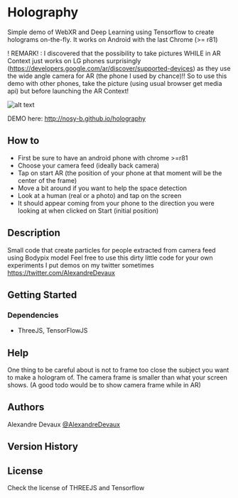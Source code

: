 # Holography

Simple demo of WebXR and Deep Learning using Tensorflow to create holograms on-the-fly. 
It works on Android with the last Chrome (>= r81)

! REMARK! : I discovered that the possibility to take pictures WHILE in AR Context just works on LG phones surprisingly (https://developers.google.com/ar/discover/supported-devices) as they use the wide angle camera for AR (the phone I used by chance)!! So to use this demo with other phones, take the picture (using usual browser get media api) but before launching the AR Context!

![alt text](https://raw.githubusercontent.com/nosy-b/holography/master/demo.gif "Holography")

DEMO here: http://nosy-b.github.io/holography

## How to

- First be sure to have an android phone with chrome >=r81
- Choose your camera feed (ideally back camera)
- Tap on start AR (the position of your phone at that moment will be the center of the frame)
- Move a bit around if you want to help the space detection
- Look at a human (real or a photo) and tap on the screen
- It should appear coming from your phone to the direction you were looking at when clicked on Start (initial position)

## Description

Small code that create particles for people extracted from camera feed using Bodypix model
Feel free to use this dirty little code for your own experiments
I put demos on my twitter sometimes  https://twitter.com/AlexandreDevaux

## Getting Started

### Dependencies

* ThreeJS, TensorFlowJS


## Help

One thing to be careful about is not to frame too close the subject you want to make a hologram of. The camera frame is smaller than what your screen shows. (A good todo would be to show camera frame while in AR)

## Authors

Alexandre Devaux 
[@AlexandreDevaux](https://twitter.com/AlexandreDevaux)

## Version History



## License

Check the license of THREEJS and Tensorflow

